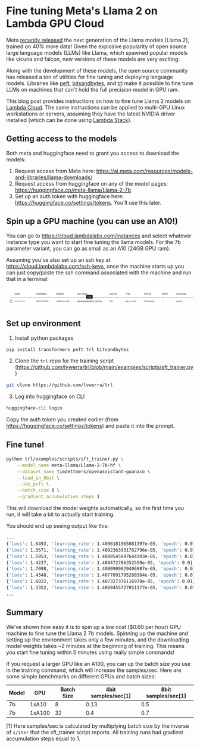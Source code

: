 # Fine tuning Meta's Llama 2 on Lambda GPU Cloud

Meta [recently released](https://ai.meta.com/llama/) the next generation of the Llama models (Llama 2), trained on 40% more data! Given the explosive popularity of open source large language models (LLMs) like Llama, which spawned popular models like vicuna and falcon, new versions of these models are very exciting.

Along with the development of these models, the open source community has released a ton of utilities for fine tuning and deploying language models. Libraries like [peft](https://github.com/huggingface/peft), [bitsandbytes](https://github.com/TimDettmers/bitsandbytes), and [trl](https://github.com/lvwerra/trl/tree/main) make it possible to fine tune LLMs on machines that can't hold the full precision model in GPU ram.

This blog post provides instructions on how to fine tune Llama 2 models on [Lambda Cloud](https://lambdalabs.com/service/gpu-cloud). The same instructions can be applied to multi-GPU Linux workstations or servers, assuming they have the latest NVIDIA driver installed (which can be done using [Lambda Stack](https://lambdalabs.com/lambda-stack-deep-learning-software)).

## Getting access to the models

Both meta and huggingface need to grant you access to download the models:

1. Request access from Meta here: https://ai.meta.com/resources/models-and-libraries/llama-downloads/
2. Request access from huggingface on any of the model pages: https://huggingface.co/meta-llama/Llama-2-7b
3. Set up an auth token with huggingface here: https://huggingface.co/settings/tokens. You'll use this later.

## Spin up a GPU machine (you can use an A10!)

You can go to https://cloud.lambdalabs.com/instances and select whatever instance type you want to start fine tuning the llama models. For the 7b parameter variant, you can go as small as an A10 (24GB GPU ram).

Assuming you've also set up an ssh key at https://cloud.lambdalabs.com/ssh-keys, once the machine starts up you can just copy/paste the ssh command associated with the machine and run that in a terminal:

![Alt text](image.png)

## Set up environment

1. Install python packages

```bash
pip install transformers peft trl bitsandbytes
```

2. Clone the `trl` repo for the training script (https://github.com/lvwerra/trl/blob/main/examples/scripts/sft_trainer.py)

```bash
git clone https://github.com/lvwerra/trl
```

3. Log into huggingface on CLI

```bash
huggingface-cli login
```

Copy the auth token you created earlier (from https://huggingface.co/settings/tokens) and paste it into the prompt.

## Fine tune!

```bash
python trl/examples/scripts/sft_trainer.py \
    --model_name meta-llama/Llama-2-7b-hf \
    --dataset_name timdettmers/openassistant-guanaco \
    --load_in_8bit \
    --use_peft \
    --batch_size 8 \
    --gradient_accumulation_steps 1
```

This will download the model weights automatically, so the first time you run, it will take a bit to actually start training.

You should end up seeing output like this:

```bash
...
{'loss': 1.6493, 'learning_rate': 1.4096181965881397e-05, 'epoch': 0.0}                                                                        
{'loss': 1.3571, 'learning_rate': 1.4092363931762796e-05, 'epoch': 0.0}                                                                        
{'loss': 1.5853, 'learning_rate': 1.4088545897644193e-05, 'epoch': 0.0}                                                                        
{'loss': 1.4237, 'learning_rate': 1.408472786352559e-05, 'epoch': 0.0}                                                                         
{'loss': 1.7098, 'learning_rate': 1.4080909829406987e-05, 'epoch': 0.0}                                                                        
{'loss': 1.4348, 'learning_rate': 1.4077091795288384e-05, 'epoch': 0.0}                                                                        
{'loss': 1.6022, 'learning_rate': 1.407327376116978e-05, 'epoch': 0.01}                                                                        
{'loss': 1.3352, 'learning_rate': 1.4069455727051177e-05, 'epoch': 0.01}
...
```

## Summary

We've shown how easy it is to spin up a low cost ($0.60 per hour) GPU machine to fine tune the Llama 2 7b models. Spinning up the machine and setting up the environment takes only a few minutes, and the downloading model weights takes ~2 minutes at the beginning of training. This means you start fine tuning within 5 minutes using really simple commands!

If you request a larger GPU like an A100, you can up the batch size you use in the training command, which will increase the samples/sec. Here are some simple benchmarks on different GPUs and batch sizes:

| Model | GPU    | Batch Size | 4bit samples/sec[1] | 8bit samples/sec[1] |
| ----- | ------ | ---------- | ------------------- | ------------------- |
| 7b    | 1xA10  | 8          | 0.13                | 0.5                 |
| 7b    | 1xA100 | 32         | 0.4                 | 0.7                 |

[1] Here samples/sec is calculated by multiplying batch size by the inverse of `s/iter` that the sft_trainer script reports. All training runs had gradient accumulation steps equal to 1.
